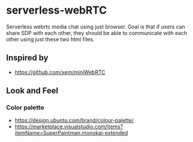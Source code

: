 # serverless-webRTC
Serverless webrtc media chat using just browser. Goal is that if users can share SDP with each other, they should be 
able to communicate with each other using just these two html files. 

## Inspired by
* https://github.com/xem/miniWebRTC

## Look and Feel
### Color palette
* https://design.ubuntu.com/brand/colour-palette/
* https://marketplace.visualstudio.com/items?itemName=SuperPaintman.monokai-extended
